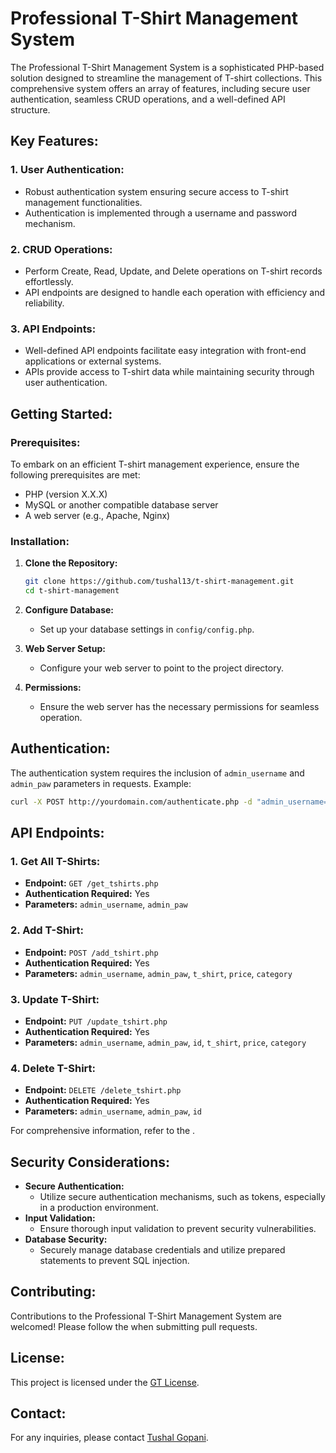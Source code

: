 
# Professional T-Shirt Management System

The Professional T-Shirt Management System is a sophisticated PHP-based solution designed to streamline the management of T-shirt collections. This comprehensive system offers an array of features, including secure user authentication, seamless CRUD operations, and a well-defined API structure.

## Key Features:

### 1. **User Authentication:**
   - Robust authentication system ensuring secure access to T-shirt management functionalities.
   - Authentication is implemented through a username and password mechanism.

### 2. **CRUD Operations:**
   - Perform Create, Read, Update, and Delete operations on T-shirt records effortlessly.
   - API endpoints are designed to handle each operation with efficiency and reliability.

### 3. **API Endpoints:**
   - Well-defined API endpoints facilitate easy integration with front-end applications or external systems.
   - APIs provide access to T-shirt data while maintaining security through user authentication.

## Getting Started:

### Prerequisites:

To embark on an efficient T-shirt management experience, ensure the following prerequisites are met:

- PHP (version X.X.X)
- MySQL or another compatible database server
- A web server (e.g., Apache, Nginx)

### Installation:

1. **Clone the Repository:**
   ```bash
   git clone https://github.com/tushal13/t-shirt-management.git
   cd t-shirt-management
   ```

2. **Configure Database:**
   - Set up your database settings in `config/config.php`.

3. **Web Server Setup:**
   - Configure your web server to point to the project directory.

4. **Permissions:**
   - Ensure the web server has the necessary permissions for seamless operation.

## Authentication:

The authentication system requires the inclusion of `admin_username` and `admin_paw` parameters in requests. Example:

```bash
curl -X POST http://yourdomain.com/authenticate.php -d "admin_username=tushal07&admin_paw=tushal.123@"
```

## API Endpoints:

### 1. Get All T-Shirts:
   - **Endpoint:** `GET /get_tshirts.php`
   - **Authentication Required:** Yes
   - **Parameters:** `admin_username`, `admin_paw`

### 2. Add T-Shirt:
   - **Endpoint:** `POST /add_tshirt.php`
   - **Authentication Required:** Yes
   - **Parameters:** `admin_username`, `admin_paw`, `t_shirt`, `price`, `category`

### 3. Update T-Shirt:
   - **Endpoint:** `PUT /update_tshirt.php`
   - **Authentication Required:** Yes
   - **Parameters:** `admin_username`, `admin_paw`, `id`, `t_shirt`, `price`, `category`

### 4. Delete T-Shirt:
   - **Endpoint:** `DELETE /delete_tshirt.php`
   - **Authentication Required:** Yes
   - **Parameters:** `admin_username`, `admin_paw`, `id`

For comprehensive information, refer to the .

## Security Considerations:

- **Secure Authentication:**
  - Utilize secure authentication mechanisms, such as tokens, especially in a production environment.
- **Input Validation:**
  - Ensure thorough input validation to prevent security vulnerabilities.
- **Database Security:**
  - Securely manage database credentials and utilize prepared statements to prevent SQL injection.

## Contributing:

Contributions to the Professional T-Shirt Management System are welcomed! Please follow the  when submitting pull requests.

## License:

This project is licensed under the [GT License](LICENSE).

## Contact:

For any inquiries, please contact [Tushal Gopani](tushalgopani003@gmail.com).
